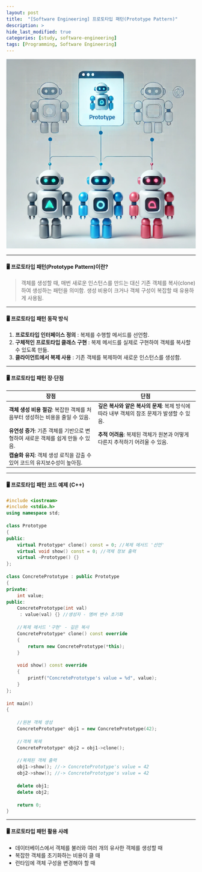 ```yaml
---
layout: post
title:  "[Software Engineering] 프로토타입 패턴(Prototype Pattern)"
description: >
hide_last_modified: true
categories: [study, software-engineering]
tags: [Programming, Software Engineering]
---
```


<p align="center">
  <img src="../../../assets/img/blog/software_engineering/prototype_thumbnail.png" style="width: 580px; height: auto;" />
</p>

----

#### 🖥️ 프로토타입 패턴(Prototype Pattern)이란?

> 객체를 생성할 때, 매번 새로운 인스턴스를 만드는 대신 기존 객체를 복사(clone)하여 생성하는 패턴을 의미함. 생성 비용이 크거나 객체 구성이 복잡할 때 유용하게 사용됨.

----

#### 🖥️ 프로토타입 패턴 동작 방식

1. **프로토타입 인터페이스 정의** : 복제를 수행할 메서드를 선언함.
2. **구체적인 프로토타입 클래스 구현** : 복제 메서드를 실제로 구현하여 객체를 복사할 수 있도록 만듦.
3. **클라이언트에서 복제 사용** : 기존 객체를 복제하여 새로운 인스턴스를 생성함.

----

#### 🖥️ 프로토타입 패턴 장·단점

| 장점                                               | 단점                                                      |
| ------------------------------------------------ | ------------------------------------------------------- |
| **객체 생성 비용 절감**: 복잡한 객체를 처음부터 생성하는 비용을 줄일 수 있음.  | **깊은 복사와 얕은 복사의 문제**: 복제 방식에 따라 내부 객체의 참조 문제가 발생할 수 있음. |
| **유연성 증가**: 기존 객체를 기반으로 변형하여 새로운 객체를 쉽게 만들 수 있음. | **추적 어려움**: 복제된 객체가 원본과 어떻게 다른지 추적하기 어려울 수 있음.          |
| **캡슐화 유지**: 객체 생성 로직을 감출 수 있어 코드의 유지보수성이 높아짐.    |                                                         |

----

#### 🖥️ 프로토타입 패턴 코드 예제 (C++)

```cpp
#include <iostream>
#include <stdio.h>
using namespace std; 

class Prototype 
{
public:
    virtual Prototype* clone() const = 0; //복제 메서드 '선언'
    virtual void show() const = 0; //객체 정보 출력 
    virtual ~Prototype() {}
};

class ConcretePrototype : public Prototype 
{
private:
    int value; 
public:
    ConcretePrototype(int val) 
     : value(val) {} //생성자 - 멤버 변수 초기화
    
    //복제 메서드 '구현' - 깊은 복사
    ConcretePrototype* clone() const override 
    {
        return new ConcretePrototype(*this);
    }
    
    void show() const override 
    {
        printf("ConcretePrototype's value = %d", value);
    }
};

int main() 
{
    
    //원본 객체 생성
    ConcretePrototype* obj1 = new ConcretePrototype(42);
    
    //객체 복제
    ConcretePrototype* obj2 = obj1->clone();
    
    //복제된 객체 출력
    obj1->show(); //-> ConcretePrototype's value = 42
    obj2->show(); //-> ConcretePrototype's value = 42
    
    delete obj1;
    delete obj2;
    
    return 0;
}
```

----

#### 🖥️ 프로토타입 패턴 활용 사례

- 데이터베이스에서 객체를 불러와 여러 개의 유사한 객체를 생성할 때
- 복잡한 객체를 초기화하는 비용이 클 때
- 런타임에 객체 구성을 변경해야 할 때

